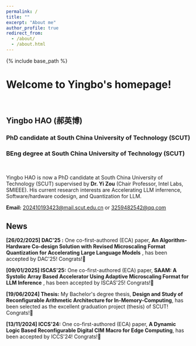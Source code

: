 ```yaml
---
permalink: /
title: ""
excerpt: "About me"
author_profile: true
redirect_from: 
  - /about/
  - /about.html
---
```



{% include base_path %}
# Welcome to Yingbo's homepage!
&emsp;
## Yingbo HAO (郝英博)
### PhD candidate at South China University of Technology (SCUT)
### BEng degree at South China University of Technology (SCUT)
&emsp;

Yingbo HAO is now a PhD candidate at South China University of Technology (SCUT) supervised by **Dr. Yi Zou** (Chair Professor, Intel Labs, SMIEEE). His current research interests are Accelerating LLM inferrence, Software/hardware codesign, and Quantization for LLM.


**Email:** 202410193423@mail.scut.edu.cn or 3259482542@qq.com



## News
**[26/02/2025] DAC'25 :** One co-first-authored (ECA) paper, **An Algorithm-Hardware Co-design Solution with Revised Microscaling Format Quantization for Accelerating Large Language Models** , has been accepted by DAC'25! Congrats!🎉

**[09/01/2025] ISCAS'25:** One co-first-authored (ECA) paper, **SAAM: A Systolic Array Based Accelerator Using Adaptive Microscaling Format for LLM Inference** , has been accepted by ISCAS'25! Congrats!🎉

**[19/06/2024] Thesis:** My Bachelor's degree thesis, **Design and Study of Reconfigurable Arithmetic Architecture for In-Memory-Computing**, has been selected as the excellent graduation project (thesis) of SCUT! Congrats!🎉

**[13/11/2024] ICCS'24:** One co-first-authored (ECA) paper, **A Dynamic Logic Based Reconfigurable Digital CIM Macro for Edge Computing**, has been accepted by ICCS'24! Congrats!🎉

